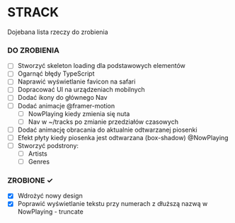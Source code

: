 # STRACK
Dojebana lista rzeczy do zrobienia

### DO ZROBIENIA
- [ ] Stworzyć skeleton loading dla podstawowych elementów
- [ ] Ogarnąć błędy TypeScript
- [ ] Naprawić wyświetlanie favicon na safari
- [ ] Dopracować UI na urządzeniach mobilnych
- [ ] Dodać ikony do głównego Nav
- [ ] Dodać animacje @framer-motion
  - [ ] NowPlaying kiedy zmienia się nuta
  - [ ] Nav w ~/tracks po zmianie przedziałów czasowych
- [ ] Dodać animację obracania do aktualnie odtwarzanej piosenki
- [ ] Efekt płyty kiedy piosenka jest odtwarzana (box-shadow) @NowPlaying
- [ ] Stworzyć podstrony:
  - [ ] Artists
  - [ ] Genres

### ZROBIONE ✓
- [x] Wdrożyć nowy design
- [x] Poprawić wyświetlanie tekstu przy numerach z dłuższą nazwą w NowPlaying - truncate 
